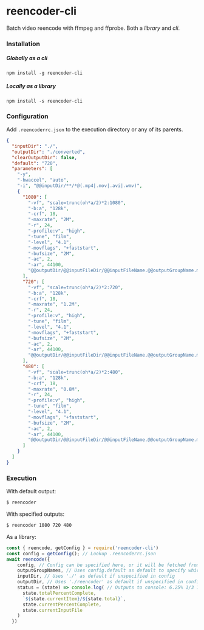 # reencoder-cli

Batch video reencode with ffmpeg and ffprobe.
Both a *library* and *cli*.

### Installation
##### Globally as a *cli*

`npm install -g reencoder-cli`

##### Locally as a *library*

`npm install -s reencoder-cli`

### Configuration

Add `.reencoderrc.json` to the execution directory or any of its parents. 

```json
{
  "inputDir": "./",
  "outputDir": "./converted",
  "clearOutputDir": false,
  "default": "720",
  "parameters": [
    "-y",
    "-hwaccel", "auto",
    "-i", "@@inputDir/**/*@(.mp4|.mov|.avi|.wmv)",
    {
      "1080": [
        "-vf", "scale=trunc(oh*a/2)*2:1080",
        "-b:a", "128k",
        "-crf", 18,
        "-maxrate", "2M",
        "-r", 24,
        "-profile:v", "high",
        "-tune", "film",
        "-level", "4.1",
        "-movflags", "+faststart",
        "-bufsize", "2M",
        "-ac", 2,
        "-ar", 44100,
        "@@outputDir/@@inputFileDir/@@inputFileName.@@outputGroupName.mp4"
      ],
      "720": [
        "-vf", "scale=trunc(oh*a/2)*2:720",
        "-b:a", "128k",
        "-crf", 18,
        "-maxrate", "1.2M",
        "-r", 24,
        "-profile:v", "high",
        "-tune", "film",
        "-level", "4.1",
        "-movflags", "+faststart",
        "-bufsize", "2M",
        "-ac", 2,
        "-ar", 44100,
        "@@outputDir/@@inputFileDir/@@inputFileName.@@outputGroupName.mp4"
      ],
      "480": [
        "-vf", "scale=trunc(oh*a/2)*2:480",
        "-b:a", "128k",
        "-crf", 18,
        "-maxrate", "0.8M",
        "-r", 24,
        "-profile:v", "high",
        "-tune", "film",
        "-level", "4.1",
        "-movflags", "+faststart",
        "-bufsize", "2M",
        "-ac", 2,
        "-ar", 44100,
        "@@outputDir/@@inputFileDir/@@inputFileName.@@outputGroupName.mp4"
      ]
    }
  ]
}
```

### Execution

With default output:
```sh
$ reencoder
```

With specified outputs:
```sh
$ reencoder 1080 720 480
```

As a library:
```js
const { reencode, getConfig } = require('reencoder-cli')
const config = getConfig(); // Lookup .reencoderrc.json
await reencode({
    config, // Config can be specified here, or it will be fetched from .reencoderrc.json through parent directories
    outputGroupNames, // Uses config.default as default to specify which named subtasks should run
    inputDir, // Uses './' as default if unspecified in config
    outputDir, // Uses './reencoder' as default if unspecified in config
    status = (state) => console.log( // Outputs to console: 6.25% 1/3 18.75% nested/one.mp4
      state.totalPercentComplete,
      `${state.currentItem}/${state.total}`,
      state.currentPercentComplete,
      state.currentInputFile
    )
  })
```
